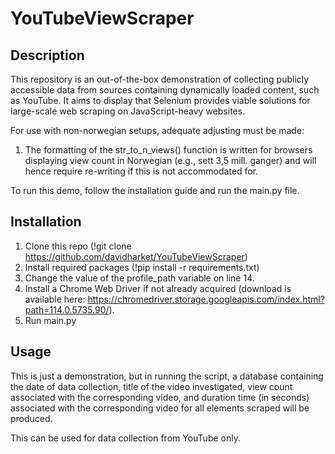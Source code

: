 # YouTubeViewScraper

## Description
This repository is an out-of-the-box demonstration of collecting publicly accessible data from sources containing dynamically loaded content, such as YouTube. It aims to display that Selenium provides viable solutions for large-scale web scraping on JavaScript-heavy websites.

For use with non-norwegian setups, adequate adjusting must be made:
1.  The formatting of the str_to_n_views() function is written for browsers displaying view count in Norwegian (e.g., sett 3,5 mill. ganger) and will hence require re-writing if this is not accommodated for.

To run this demo, follow the installation guide and run the main.py file.

## Installation
1.  Clone this repo (!git clone https://github.com/davidharket/YouTubeViewScraper)
2.  Install required packages (!pip install -r requirements.txt)
3.  Change the value of the profile_path variable on line 14.
4.  Install a Chrome Web Driver if not already acquired (download is available here: https://chromedriver.storage.googleapis.com/index.html?path=114.0.5735.90/).
5.  Run main.py

## Usage
This is just a demonstration, but in running the script, a database containing the date of data collection, title of the video investigated, view count associated with the corresponding video, and duration time (in seconds) associated with the corresponding video for all elements scraped will be produced.

This can be used for data collection from YouTube only.
